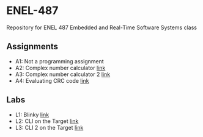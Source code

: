 # ENEL-487

Repository for ENEL 487 Embedded and Real-Time Software Systems class  

## Assignments
- A1: Not a programming assignment  
- A2: Complex number calculator [link](https://github.com/igmen-j/ENEL-487/tree/master/Assignments/A2)
- A3: Complex number calculator 2 [link](https://github.com/igmen-j/ENEL-487/tree/master/Assignments/A3)
- A4: Evaluating CRC code [link](https://github.com/igmen-j/ENEL-487/tree/master/Assignments/A4)

## Labs
- L1: Blinky [link](https://github.com/igmen-j/ENEL-487/tree/master/Labs/Lab1)  
- L2: CLI on the Target [link](https://github.com/igmen-j/ENEL-487/tree/master/Labs/Lab2)  
- L3: CLI 2 on the Target [link](https://github.com/igmen-j/ENEL-487/tree/master/Labs/Lab3)
